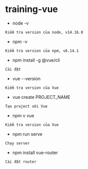 # training-vue

* node -v
```
Kiểm tra version của node, v14.16.0
```

* npm -v
```
Kiểm tra version của npm, v6.14.1
```

* npm install -g @vue/cli
```
Cài đặt
```

* vue --version
```
Kiểm tra version của Vue
```

* vue create PROJECT_NAME
```
Tạo project với Vue
```

* npm v vue 
```
Kiểm tra version của Vue
```

* npm run serve
```
Chạy server
```

* npm install vue-router
```
Cài đặt router
```
